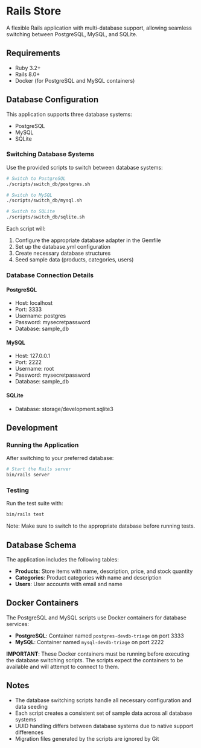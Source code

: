 # Rails Store

A flexible Rails application with multi-database support, allowing seamless switching between PostgreSQL, MySQL, and SQLite.

## Requirements

- Ruby 3.2+
- Rails 8.0+
- Docker (for PostgreSQL and MySQL containers)

## Database Configuration

This application supports three database systems:

- PostgreSQL
- MySQL
- SQLite

### Switching Database Systems

Use the provided scripts to switch between database systems:

```bash
# Switch to PostgreSQL
./scripts/switch_db/postgres.sh

# Switch to MySQL
./scripts/switch_db/mysql.sh

# Switch to SQLite
./scripts/switch_db/sqlite.sh
```

Each script will:
1. Configure the appropriate database adapter in the Gemfile
2. Set up the database.yml configuration
3. Create necessary database structures
4. Seed sample data (products, categories, users)

### Database Connection Details

#### PostgreSQL
- Host: localhost
- Port: 3333
- Username: postgres
- Password: mysecretpassword
- Database: sample_db

#### MySQL
- Host: 127.0.0.1
- Port: 2222
- Username: root
- Password: mysecretpassword
- Database: sample_db

#### SQLite
- Database: storage/development.sqlite3

## Development

### Running the Application

After switching to your preferred database:

```bash
# Start the Rails server
bin/rails server
```

### Testing

Run the test suite with:

```bash
bin/rails test
```

Note: Make sure to switch to the appropriate database before running tests.

## Database Schema

The application includes the following tables:

- **Products**: Store items with name, description, price, and stock quantity
- **Categories**: Product categories with name and description
- **Users**: User accounts with email and name

## Docker Containers

The PostgreSQL and MySQL scripts use Docker containers for database services:

- **PostgreSQL**: Container named `postgres-devdb-triage` on port 3333
- **MySQL**: Container named `mysql-devdb-triage` on port 2222

**IMPORTANT**: These Docker containers must be running before executing the database switching scripts. The scripts expect the containers to be available and will attempt to connect to them.

## Notes

- The database switching scripts handle all necessary configuration and data seeding
- Each script creates a consistent set of sample data across all database systems
- UUID handling differs between database systems due to native support differences
- Migration files generated by the scripts are ignored by Git
